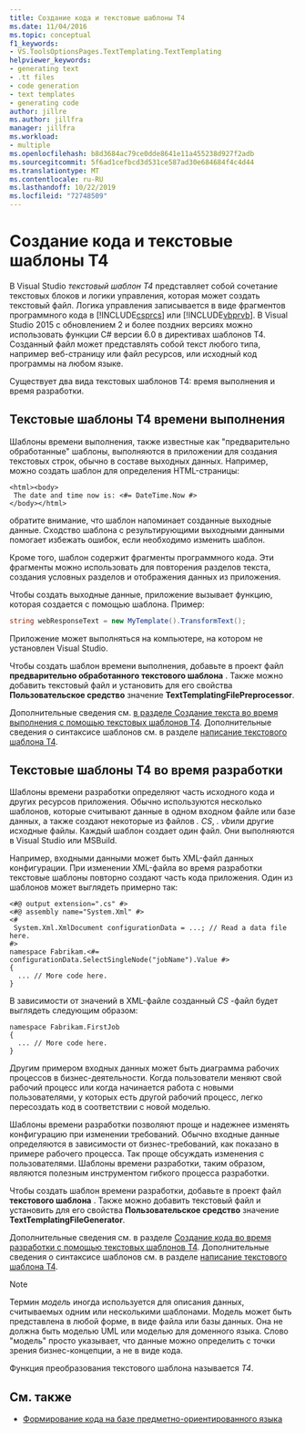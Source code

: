 ```yaml
---
title: Создание кода и текстовые шаблоны T4
ms.date: 11/04/2016
ms.topic: conceptual
f1_keywords:
- VS.ToolsOptionsPages.TextTemplating.TextTemplating
helpviewer_keywords:
- generating text
- .tt files
- code generation
- text templates
- generating code
author: jillre
ms.author: jillfra
manager: jillfra
ms.workload:
- multiple
ms.openlocfilehash: b8d3684ac79ce0dde8641e11a455238d927f2adb
ms.sourcegitcommit: 5f6ad1cefbcd3d531ce587ad30e684684f4c4d44
ms.translationtype: MT
ms.contentlocale: ru-RU
ms.lasthandoff: 10/22/2019
ms.locfileid: "72748509"
---
```

# <a name="code-generation-and-t4-text-templates"></a>Создание кода и текстовые шаблоны T4

В Visual Studio *текстовый шаблон T4* представляет собой сочетание текстовых блоков и логики управления, которая может создать текстовый файл. Логика управления записывается в виде фрагментов программного кода в [!INCLUDE[csprcs](../data-tools/includes/csprcs_md.md)] или [!INCLUDE[vbprvb](../code-quality/includes/vbprvb_md.md)]. В Visual Studio 2015 с обновлением 2 и более поздних версиях можно использовать функции C# версии 6.0 в директивах шаблонов T4. Созданный файл может представлять собой текст любого типа, например веб-страницу или файл ресурсов, или исходный код программы на любом языке.

Существует два вида текстовых шаблонов T4: время выполнения и время разработки.

## <a name="run-time-t4-text-templates"></a>Текстовые шаблоны T4 времени выполнения

Шаблоны времени выполнения, также известные как "предварительно обработанные" шаблоны, выполняются в приложении для создания текстовых строк, обычно в составе выходных данных. Например, можно создать шаблон для определения HTML-страницы:

```
<html><body>
 The date and time now is: <#= DateTime.Now #>
</body></html>
```

обратите внимание, что шаблон напоминает созданные выходные данные. Сходство шаблона с результирующими выходными данными помогает избежать ошибок, если необходимо изменить шаблон.

Кроме того, шаблон содержит фрагменты программного кода. Эти фрагменты можно использовать для повторения разделов текста, создания условных разделов и отображения данных из приложения.

Чтобы создать выходные данные, приложение вызывает функцию, которая создается с помощью шаблона. Пример:

```csharp
string webResponseText = new MyTemplate().TransformText();
```

Приложение может выполняться на компьютере, на котором не установлен Visual Studio.

Чтобы создать шаблон времени выполнения, добавьте в проект файл **предварительно обработанного текстового шаблона** . Также можно добавить текстовый файл и установить для его свойства **Пользовательское средство** значение **TextTemplatingFilePreprocessor**.

Дополнительные сведения см. [в разделе Создание текста во время выполнения с помощью текстовых шаблонов T4](../modeling/run-time-text-generation-with-t4-text-templates.md). Дополнительные сведения о синтаксисе шаблонов см. в разделе [написание текстового шаблона T4](../modeling/writing-a-t4-text-template.md).

## <a name="design-time-t4-text-templates"></a>Текстовые шаблоны T4 во время разработки

Шаблоны времени разработки определяют часть исходного кода и других ресурсов приложения. Обычно используются несколько шаблонов, которые считывают данные в одном входном файле или базе данных, а также создают некоторые из файлов *. CS*, *. vb*или другие исходные файлы. Каждый шаблон создает один файл. Они выполняются в Visual Studio или MSBuild.

Например, входными данными может быть XML-файл данных конфигурации. При изменении XML-файла во время разработки текстовые шаблоны повторно создают часть кода приложения. Один из шаблонов может выглядеть примерно так:

```
<#@ output extension=".cs" #>
<#@ assembly name="System.Xml" #>
<#
 System.Xml.XmlDocument configurationData = ...; // Read a data file here.
#>
namespace Fabrikam.<#= configurationData.SelectSingleNode("jobName").Value #>
{
  ... // More code here.
}
```

В зависимости от значений в XML-файле созданный *CS* -файл будет выглядеть следующим образом:

```
namespace Fabrikam.FirstJob
{
  ... // More code here.
}
```

Другим примером входных данных может быть диаграмма рабочих процессов в бизнес-деятельности. Когда пользователи меняют свой рабочий процесс или когда начинается работа с новыми пользователями, у которых есть другой рабочий процесс, легко пересоздать код в соответствии с новой моделью.

Шаблоны времени разработки позволяют проще и надежнее изменять конфигурацию при изменении требований. Обычно входные данные определяются в зависимости от бизнес-требований, как показано в примере рабочего процесса. Так проще обсуждать изменения с пользователями. Шаблоны времени разработки, таким образом, являются полезным инструментом гибкого процесса разработки.

Чтобы создать шаблон времени разработки, добавьте в проект файл **текстового шаблона** . Также можно добавить текстовый файл и установить для его свойства **Пользовательское средство** значение **TextTemplatingFileGenerator**.

Дополнительные сведения см. в разделе [Создание кода во время разработки с помощью текстовых шаблонов T4](../modeling/design-time-code-generation-by-using-t4-text-templates.md). Дополнительные сведения о синтаксисе шаблонов см. в разделе [написание текстового шаблона T4](../modeling/writing-a-t4-text-template.md).

> [!NOTE]
> Термин *модель* иногда используется для описания данных, считываемых одним или несколькими шаблонами. Модель может быть представлена в любой форме, в виде файла или базы данных. Она не должна быть моделью UML или моделью для доменного языка. Слово "модель" просто указывает, что данные можно определить с точки зрения бизнес-концепции, а не в виде кода.

Функция преобразования текстового шаблона называется *T4*.

## <a name="see-also"></a>См. также

- [Формирование кода на базе предметно-ориентированного языка](../modeling/generating-code-from-a-domain-specific-language.md)
